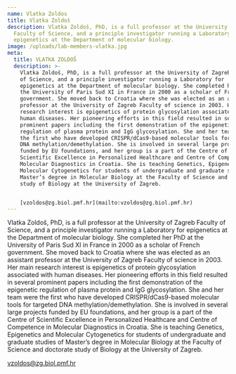 ```yaml
---
name: Vlatka Zoldos
title: Vlatka Zoldoš
description: Vlatka Zoldoš, PhD, is a full professor at the University of Zagreb
  Faculty of Science, and a principle investigator running a Laboratory for
  epigenetics at the Department of molecular biology.
image: /uploads/lab-members-vlatka.jpg
meta:
  title: VLATKA ZOLDOŠ
  description: >-
    Vlatka Zoldoš, PhD, is a full professor at the University of Zagreb Faculty
    of Science, and a principle investigator running a Laboratory for
    epigenetics at the Department of molecular biology. She completed her PhD at
    the University of Paris Sud XI in France in 2000 as a scholar of French
    government. She moved back to Croatia where she was elected as an assistant
    professor at the University of Zagreb Faculty of science in 2003. Her main
    research interest is epigenetics of protein glycosylation associated with
    human diseases. Her pioneering efforts in this field resulted in several
    prominent papers including the first demonstration of the epigenetic
    regulation of plasma protein and IgG glycosylation. She and her team were
    the first who have developed CRISPR/dCas9-based molecular tools for targeted
    DNA methylation/demethylation. She is involved in several large projects
    funded by EU foundations, and her group is a part of the Centre of
    Scientific Excellence in Personalized Healthcare and Centre of Competence in
    Molecular Diagnostics in Croatia. She is teaching Genetics, Epigenetics and
    Molecular Cytogenetics for students of undergraduate and graduate studies of
    Master’s degree in Molecular Biology at the Faculty of Science and doctorate
    study of Biology at the University of Zagreb.


    [vzoldos@zg.biol.pmf.hr](mailto:vzoldos@zg.biol.pmf.hr)
---
```

Vlatka Zoldoš, PhD, is a full professor at the University of Zagreb Faculty of Science, and a principle investigator running a Laboratory for epigenetics at the Department of molecular biology. She completed her PhD at the University of Paris Sud XI in France in 2000 as a scholar of French government. She moved back to Croatia where she was elected as an assistant professor at the University of Zagreb Faculty of science in 2003. Her main research interest is epigenetics of protein glycosylation associated with human diseases. Her pioneering efforts in this field resulted in several prominent papers including the first demonstration of the epigenetic regulation of plasma protein and IgG glycosylation. She and her team were the first who have developed CRISPR/dCas9-based molecular tools for targeted DNA methylation/demethylation. She is involved in several large projects funded by EU foundations, and her group is a part of the Centre of Scientific Excellence in Personalized Healthcare and Centre of Competence in Molecular Diagnostics in Croatia. She is teaching Genetics, Epigenetics and Molecular Cytogenetics for students of undergraduate and graduate studies of Master’s degree in Molecular Biology at the Faculty of Science and doctorate study of Biology at the University of Zagreb.

[vzoldos@zg.biol.pmf.hr](mailto:vzoldos@zg.biol.pmf.hr)